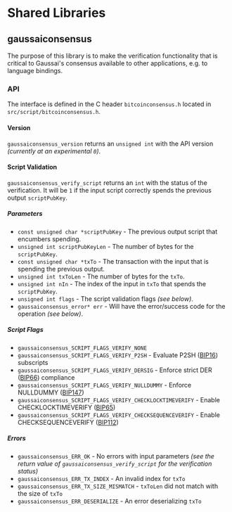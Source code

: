 Shared Libraries
================

## gaussaiconsensus

The purpose of this library is to make the verification functionality that is critical to Gaussai's consensus available to other applications, e.g. to language bindings.

### API

The interface is defined in the C header `bitcoinconsensus.h` located in  `src/script/bitcoinconsensus.h`.

#### Version

`gaussaiconsensus_version` returns an `unsigned int` with the API version *(currently at an experimental `0`)*.

#### Script Validation

`gaussaiconsensus_verify_script` returns an `int` with the status of the verification. It will be `1` if the input script correctly spends the previous output `scriptPubKey`.

##### Parameters
- `const unsigned char *scriptPubKey` - The previous output script that encumbers spending.
- `unsigned int scriptPubKeyLen` - The number of bytes for the `scriptPubKey`.
- `const unsigned char *txTo` - The transaction with the input that is spending the previous output.
- `unsigned int txToLen` - The number of bytes for the `txTo`.
- `unsigned int nIn` - The index of the input in `txTo` that spends the `scriptPubKey`.
- `unsigned int flags` - The script validation flags *(see below)*.
- `gaussaiconsensus_error* err` - Will have the error/success code for the operation *(see below)*.

##### Script Flags
- `gaussaiconsensus_SCRIPT_FLAGS_VERIFY_NONE`
- `gaussaiconsensus_SCRIPT_FLAGS_VERIFY_P2SH` - Evaluate P2SH ([BIP16](https://github.com/bitcoin/bips/blob/master/bip-0016.mediawiki)) subscripts
- `gaussaiconsensus_SCRIPT_FLAGS_VERIFY_DERSIG` - Enforce strict DER ([BIP66](https://github.com/bitcoin/bips/blob/master/bip-0066.mediawiki)) compliance
- `gaussaiconsensus_SCRIPT_FLAGS_VERIFY_NULLDUMMY` - Enforce NULLDUMMY ([BIP147](https://github.com/bitcoin/bips/blob/master/bip-0147.mediawiki))
- `gaussaiconsensus_SCRIPT_FLAGS_VERIFY_CHECKLOCKTIMEVERIFY` - Enable CHECKLOCKTIMEVERIFY ([BIP65](https://github.com/bitcoin/bips/blob/master/bip-0065.mediawiki))
- `gaussaiconsensus_SCRIPT_FLAGS_VERIFY_CHECKSEQUENCEVERIFY` - Enable CHECKSEQUENCEVERIFY ([BIP112](https://github.com/bitcoin/bips/blob/master/bip-0112.mediawiki))

##### Errors
- `gaussaiconsensus_ERR_OK` - No errors with input parameters *(see the return value of `gaussaiconsensus_verify_script` for the verification status)*
- `gaussaiconsensus_ERR_TX_INDEX` - An invalid index for `txTo`
- `gaussaiconsensus_ERR_TX_SIZE_MISMATCH` - `txToLen` did not match with the size of `txTo`
- `gaussaiconsensus_ERR_DESERIALIZE` - An error deserializing `txTo`
